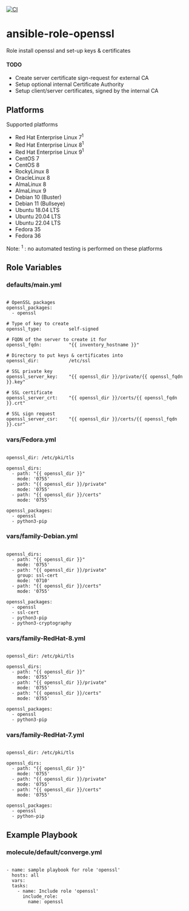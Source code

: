 [![CI](https://github.com/de-it-krachten/ansible-role-openssl/workflows/CI/badge.svg?event=push)](https://github.com/de-it-krachten/ansible-role-openssl/actions?query=workflow%3ACI)


# ansible-role-openssl

Role install openssl and set-up keys & certificates

#### TODO

* Create server certificate sign-request for external CA
* Setup optional internal Certificate Authority
* Setup client/server certificates, signed by the internal CA

## Platforms

Supported platforms

- Red Hat Enterprise Linux 7<sup>1</sup>
- Red Hat Enterprise Linux 8<sup>1</sup>
- Red Hat Enterprise Linux 9<sup>1</sup>
- CentOS 7
- CentOS 8
- RockyLinux 8
- OracleLinux 8
- AlmaLinux 8
- AlmaLinux 9
- Debian 10 (Buster)
- Debian 11 (Bullseye)
- Ubuntu 18.04 LTS
- Ubuntu 20.04 LTS
- Ubuntu 22.04 LTS
- Fedora 35
- Fedora 36

Note:
<sup>1</sup> : no automated testing is performed on these platforms

## Role Variables
### defaults/main.yml
<pre><code>
# OpenSSL packages
openssl_packages:
  - openssl

# Type of key to create
openssl_type:          self-signed

# FQDN of the server to create it for
openssl_fqdn:          "{{ inventory_hostname }}"

# Directory to put keys & certificates into
openssl_dir:           /etc/ssl

# SSL private key
openssl_server_key:    "{{ openssl_dir }}/private/{{ openssl_fqdn }}.key"

# SSL certificate
openssl_server_crt:    "{{ openssl_dir }}/certs/{{ openssl_fqdn }}.crt"

# SSL sign request
openssl_server_csr:    "{{ openssl_dir }}/certs/{{ openssl_fqdn }}.csr"
</pre></code>

### vars/Fedora.yml
<pre><code>
openssl_dir: /etc/pki/tls

openssl_dirs:
  - path: "{{ openssl_dir }}"
    mode: '0755'
  - path: "{{ openssl_dir }}/private"
    mode: '0755'
  - path: "{{ openssl_dir }}/certs"
    mode: '0755'

openssl_packages:
  - openssl
  - python3-pip
</pre></code>

### vars/family-Debian.yml
<pre><code>
openssl_dirs:
  - path: "{{ openssl_dir }}"
    mode: '0755'
  - path: "{{ openssl_dir }}/private"
    group: ssl-cert
    mode: '0710'
  - path: "{{ openssl_dir }}/certs"
    mode: '0755'

openssl_packages:
  - openssl
  - ssl-cert
  - python3-pip
  - python3-cryptography
</pre></code>

### vars/family-RedHat-8.yml
<pre><code>
openssl_dir: /etc/pki/tls

openssl_dirs:
  - path: "{{ openssl_dir }}"
    mode: '0755'
  - path: "{{ openssl_dir }}/private"
    mode: '0755'
  - path: "{{ openssl_dir }}/certs"
    mode: '0755'

openssl_packages:
  - openssl
  - python3-pip
</pre></code>

### vars/family-RedHat-7.yml
<pre><code>
openssl_dir: /etc/pki/tls

openssl_dirs:
  - path: "{{ openssl_dir }}"
    mode: '0755'
  - path: "{{ openssl_dir }}/private"
    mode: '0755'
  - path: "{{ openssl_dir }}/certs"
    mode: '0755'

openssl_packages:
  - openssl
  - python-pip
</pre></code>



## Example Playbook
### molecule/default/converge.yml
<pre><code>
- name: sample playbook for role 'openssl'
  hosts: all
  vars:
  tasks:
    - name: Include role 'openssl'
      include_role:
        name: openssl
</pre></code>
